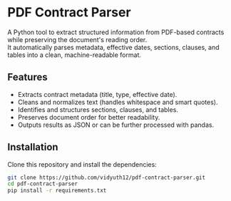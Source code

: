 # PDF Contract Parser

A Python tool to extract structured information from PDF-based contracts while preserving the document's reading order.  
It automatically parses metadata, effective dates, sections, clauses, and tables into a clean, machine-readable format.

## Features
- Extracts contract metadata (title, type, effective date).
- Cleans and normalizes text (handles whitespace and smart quotes).
- Identifies and structures sections, clauses, and tables.
- Preserves document order for better readability.
- Outputs results as JSON or can be further processed with pandas.

## Installation

Clone this repository and install the dependencies:

```bash
git clone https://github.com/vidyuth12/pdf-contract-parser.git
cd pdf-contract-parser
pip install -r requirements.txt
